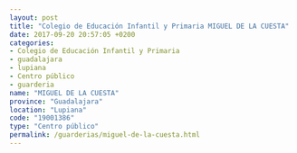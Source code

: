```yaml
---
layout: post
title: "Colegio de Educación Infantil y Primaria MIGUEL DE LA CUESTA"
date: 2017-09-20 20:57:05 +0200
categories:
- Colegio de Educación Infantil y Primaria
- guadalajara
- lupiana
- Centro público
- guarderia
name: "MIGUEL DE LA CUESTA"
province: "Guadalajara"
location: "Lupiana"
code: "19001386"
type: "Centro público"
permalink: /guarderias/miguel-de-la-cuesta.html
---
```

